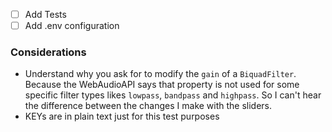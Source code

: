 - [ ] Add Tests
- [ ] Add .env configuration

### Considerations
- Understand why you ask for to modify the `gain` of a `BiquadFilter`. Because the WebAudioAPI says that property is not used for some specific filter types likes `lowpass`, `bandpass` and `highpass`. So I can't hear the difference between the changes I make with the sliders.
- KEYs are in plain text just for this test purposes
